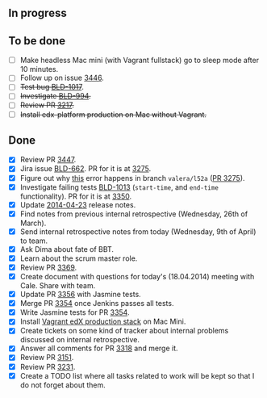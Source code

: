 ## In progress ##

## To be done ##

- [ ] Make headless Mac mini (with Vagrant fullstack) go to sleep mode after 10 minutes.
- [ ] Follow up on issue [3446](https://github.com/edx/edx-platform/issues/3446).
- [ ] ~~Test bug [BLD-1017](https://edx-wiki.atlassian.net/browse/BLD-1017)~~.
- [ ] ~~Investigate [BLD-994](https://edx-wiki.atlassian.net/browse/BLD-994).~~
- [ ] ~~Review PR [3217](https://github.com/edx/edx-platform/pull/3217).~~
- [ ] ~~Install edx-platform production on Mac without Vagrant.~~

## Done ##

- [x] Review PR [3447](https://github.com/edx/edx-platform/pull/3447).
- [x] Jira issue [BLD-662](https://edx-wiki.atlassian.net/browse/BLD-662). PR for it is at [3275](https://github.com/edx/edx-platform/pull/3275).
- [x] Figure out why [this](https://gist.github.com/valera-rozuvan/10283848) error happens in branch `valera/l52a` ([PR 3275](https://github.com/edx/edx-platform/pull/3275)).
- [x] Investigate failing tests [BLD-1013](https://edx-wiki.atlassian.net/browse/BLD-1013) (`start-time`, and `end-time` functionality). PR for it is at [3350](https://github.com/edx/edx-platform/pull/3350).
- [x] Update [2014-04-23](https://edx-wiki.atlassian.net/wiki/pages/viewpage.action?spaceKey=ENG&title=Release+Page%3A+2014-04-23) release notes.
- [x] Find notes from previous internal retrospective (Wednesday, 26th of March).
- [x] Send internal retrospective notes from today (Wednesday, 9th of April) to team.
- [x] Ask Dima about fate of BBT.
- [x] Learn about the scrum master role.
- [x] Review PR [3369](https://github.com/edx/edx-platform/pull/3369).
- [x] Create document with questions for today's (18.04.2014) meeting with Cale. Share with team.
- [x] Update PR [3356](https://github.com/edx/edx-platform/pull/3356) with Jasmine tests.
- [x] Merge PR [3354](https://github.com/edx/edx-platform/pull/3354) once Jenkins passes all tests.
- [x] Write Jasmine tests for PR [3354](https://github.com/edx/edx-platform/pull/3354).
- [x] Install [Vagrant edX production stack](https://github.com/edx/configuration/wiki/edx-Production-stack--installation-using-Vagrant-Virtualbox) on Mac Mini.
- [x] Create tickets on some kind of tracker about internal problems discussed on internal retrospective.
- [x] Answer all comments for PR [3318](https://github.com/edx/edx-platform/pull/3318) and merge it.
- [x] Review PR [3151](https://github.com/edx/edx-platform/pull/3151).
- [x] Review PR [3231](https://github.com/edx/edx-platform/pull/3231).
- [x] Create a TODO list where all tasks related to work will be kept so that I do not forget about them.
